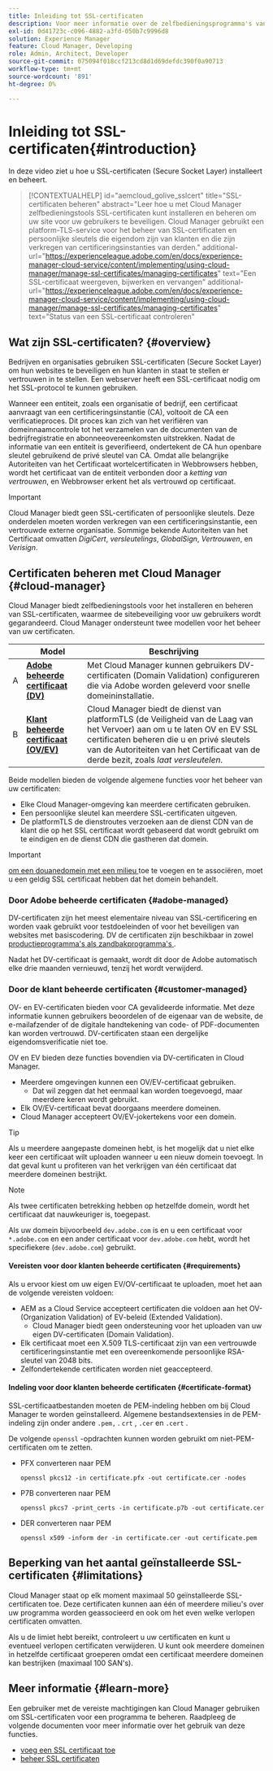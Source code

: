 ```yaml
---
title: Inleiding tot SSL-certificaten
description: Voor meer informatie over de zelfbedieningsprogramma's van Cloud Manager kunt u SSL-certificaten installeren en beheren.
exl-id: 0d41723c-c096-4882-a3fd-050b7c9996d8
solution: Experience Manager
feature: Cloud Manager, Developing
role: Admin, Architect, Developer
source-git-commit: 075094f018ccf213cd8d1d69defdc390f0a90713
workflow-type: tm+mt
source-wordcount: '891'
ht-degree: 0%

---
```



# Inleiding tot SSL-certificaten{#introduction}

In deze video ziet u hoe u SSL-certificaten (Secure Socket Layer) installeert en beheert.

>[!CONTEXTUALHELP]
>id="aemcloud_golive_sslcert"
>title="SSL-certificaten beheren"
>abstract="Leer hoe u met Cloud Manager zelfbedieningstools SSL-certificaten kunt installeren en beheren om uw site voor uw gebruikers te beveiligen. Cloud Manager gebruikt een platform-TLS-service voor het beheer van SSL-certificaten en persoonlijke sleutels die eigendom zijn van klanten en die zijn verkregen van certificeringsinstanties van derden."
>additional-url="https://experienceleague.adobe.com/en/docs/experience-manager-cloud-service/content/implementing/using-cloud-manager/manage-ssl-certificates/managing-certificates" text="Een SSL-certificaat weergeven, bijwerken en vervangen"
>additional-url="https://experienceleague.adobe.com/en/docs/experience-manager-cloud-service/content/implementing/using-cloud-manager/manage-ssl-certificates/managing-certificates" text="Status van een SSL-certificaat controleren"

## Wat zijn SSL-certificaten? {#overview}

Bedrijven en organisaties gebruiken SSL-certificaten (Secure Socket Layer) om hun websites te beveiligen en hun klanten in staat te stellen er vertrouwen in te stellen. Een webserver heeft een SSL-certificaat nodig om het SSL-protocol te kunnen gebruiken.

Wanneer een entiteit, zoals een organisatie of bedrijf, een certificaat aanvraagt van een certificeringsinstantie (CA), voltooit de CA een verificatieproces. Dit proces kan zich van het verifiëren van domeinnaamcontrole tot het verzamelen van de documenten van de bedrijfregistratie en abonneeovereenkomsten uitstrekken. Nadat de informatie van een entiteit is geverifieerd, ondertekent de CA hun openbare sleutel gebruikend de privé sleutel van CA. Omdat alle belangrijke Autoriteiten van het Certificaat wortelcertificaten in Webbrowsers hebben, wordt het certificaat van de entiteit verbonden door a *ketting van vertrouwen*, en Webbrowser erkent het als vertrouwd op certificaat.

>[!IMPORTANT]
>
>Cloud Manager biedt geen SSL-certificaten of persoonlijke sleutels. Deze onderdelen moeten worden verkregen van een certificeringsinstantie, een vertrouwde externe organisatie. Sommige bekende Autoriteiten van het Certificaat omvatten *DigiCert*, *versleutelings*, *GlobalSign*, *Vertrouwen*, en *Verisign*.

## Certificaten beheren met Cloud Manager {#cloud-manager}

Cloud Manager biedt zelfbedieningstools voor het installeren en beheren van SSL-certificaten, waarmee de sitebeveiliging voor uw gebruikers wordt gegarandeerd. Cloud Manager ondersteunt twee modellen voor het beheer van uw certificaten.

| | Model | Beschrijving |
| --- | --- | --- |
| A | **[Adobe beheerde certificaat (DV)](#adobe-managed)** | Met Cloud Manager kunnen gebruikers DV-certificaten (Domain Validation) configureren die via Adobe worden geleverd voor snelle domeininstallatie. |
| B | **[Klant beheerde certificaat (OV/EV)](#customer-managed)** | Cloud Manager biedt de dienst van platformTLS (de Veiligheid van de Laag van het Vervoer) aan om u te laten OV en EV SSL certificaten beheren die u en privé sleutels van de Autoriteiten van het Certificaat van de derde bezit, zoals *laat versleutelen*. |

Beide modellen bieden de volgende algemene functies voor het beheer van uw certificaten:

* Elke Cloud Manager-omgeving kan meerdere certificaten gebruiken.
* Een persoonlijke sleutel kan meerdere SSL-certificaten uitgeven.
* De platformTLS de dienstroutes verzoeken aan de dienst CDN van de klant die op het SSL certificaat wordt gebaseerd dat wordt gebruikt om te eindigen en de dienst CDN die gastheren dat domein.

>[!IMPORTANT]
>
>[ om een douanedomein met een milieu ](/help/implementing/cloud-manager/custom-domain-names/introduction.md) toe te voegen en te associëren, moet u een geldig SSL certificaat hebben dat het domein behandelt.

### Door Adobe beheerde certificaten {#adobe-managed}

DV-certificaten zijn het meest elementaire niveau van SSL-certificering en worden vaak gebruikt voor testdoeleinden of voor het beveiligen van websites met basiscodering. DV de certificaten zijn beschikbaar in zowel [ productieprogramma&#39;s als zandbakprogramma&#39;s ](/help/implementing/cloud-manager/getting-access-to-aem-in-cloud/program-types.md).

Nadat het DV-certificaat is gemaakt, wordt dit door de Adobe automatisch elke drie maanden vernieuwd, tenzij het wordt verwijderd.

### Door de klant beheerde certificaten {#customer-managed}

OV- en EV-certificaten bieden voor CA gevalideerde informatie. Met deze informatie kunnen gebruikers beoordelen of de eigenaar van de website, de e-mailafzender of de digitale handtekening van code- of PDF-documenten kan worden vertrouwd. DV-certificaten staan een dergelijke eigendomsverificatie niet toe.

OV en EV bieden deze functies bovendien via DV-certificaten in Cloud Manager.

* Meerdere omgevingen kunnen een OV/EV-certificaat gebruiken.
   * Dat wil zeggen dat het eenmaal kan worden toegevoegd, maar meerdere keren wordt gebruikt.
* Elk OV/EV-certificaat bevat doorgaans meerdere domeinen.
* Cloud Manager accepteert OV/EV-jokertekens voor een domein.

>[!TIP]
>
>Als u meerdere aangepaste domeinen hebt, is het mogelijk dat u niet elke keer een certificaat wilt uploaden wanneer u een nieuw domein toevoegt. In dat geval kunt u profiteren van het verkrijgen van één certificaat dat meerdere domeinen bestrijkt.

>[!NOTE]
>
>Als twee certificaten betrekking hebben op hetzelfde domein, wordt het certificaat dat nauwkeuriger is, toegepast.
>
>Als uw domein bijvoorbeeld `dev.adobe.com` is en u een certificaat voor `*.adobe.com` en een ander certificaat voor `dev.adobe.com` hebt, wordt het specifiekere (`dev.adobe.com`) gebruikt.

#### Vereisten voor door klanten beheerde certificaten {#requirements}

Als u ervoor kiest om uw eigen EV/OV-certificaat te uploaden, moet het aan de volgende vereisten voldoen:

* AEM as a Cloud Service accepteert certificaten die voldoen aan het OV- (Organization Validation) of EV-beleid (Extended Validation).
   * Cloud Manager biedt geen ondersteuning voor het uploaden van uw eigen DV-certificaten (Domain Validation).
* Elk certificaat moet een X.509 TLS-certificaat zijn van een vertrouwde certificeringsinstantie met een overeenkomende persoonlijke RSA-sleutel van 2048 bits.
* Zelfondertekende certificaten worden niet geaccepteerd.

#### Indeling voor door klanten beheerde certificaten {#certificate-format}

SSL-certificaatbestanden moeten de PEM-indeling hebben om bij Cloud Manager te worden geïnstalleerd. Algemene bestandsextensies in de PEM-indeling zijn onder andere `.pem,` . `crt` , `.cer` en `.cert` .

De volgende `openssl` -opdrachten kunnen worden gebruikt om niet-PEM-certificaten om te zetten.

* PFX converteren naar PEM

  ```shell
  openssl pkcs12 -in certificate.pfx -out certificate.cer -nodes
  ```

* P7B converteren naar PEM

  ```shell
  openssl pkcs7 -print_certs -in certificate.p7b -out certificate.cer
  ```

* DER converteren naar PEM

  ```shell
  openssl x509 -inform der -in certificate.cer -out certificate.pem
  ```

## Beperking van het aantal geïnstalleerde SSL-certificaten {#limitations}

Cloud Manager staat op elk moment maximaal 50 geïnstalleerde SSL-certificaten toe. Deze certificaten kunnen aan één of meerdere milieu&#39;s over uw programma worden geassocieerd en ook om het even welke verlopen certificaten omvatten.

Als u de limiet hebt bereikt, controleert u uw certificaten en kunt u eventueel verlopen certificaten verwijderen. U kunt ook meerdere domeinen in hetzelfde certificaat groeperen omdat een certificaat meerdere domeinen kan bestrijken (maximaal 100 SAN&#39;s).

## Meer informatie {#learn-more}

Een gebruiker met de vereiste machtigingen kan Cloud Manager gebruiken om SSL-certificaten voor een programma te beheren. Raadpleeg de volgende documenten voor meer informatie over het gebruik van deze functies.

* [ voeg een SSL certificaat toe ](/help/implementing/cloud-manager/managing-ssl-certifications/add-ssl-certificate.md) <!--CQDOC-21758, #4 -->
* [ beheer SSL certificaten ](/help/implementing/cloud-manager/managing-ssl-certifications/managing-certificates.md) <!--CQDOC-21758, #4 -->

